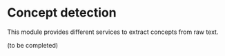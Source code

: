 # Concept detection

This module provides different services to extract concepts from raw text.

(to be completed)

